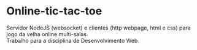 # Online-tic-tac-toe
Servidor NodeJS (websocket) e clientes (http webpage, html e css) para jogo da velha online multi-salas.\
Trabalho para a disciplina de Desenvolvimento Web.

